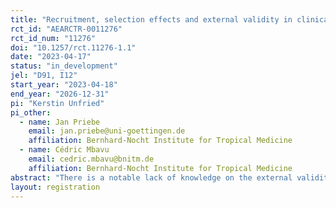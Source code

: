 ```yaml
---
title: "Recruitment, selection effects and external validity in clinical trials"
rct_id: "AEARCTR-0011276"
rct_id_num: "11276"
doi: "10.1257/rct.11276-1.1"
date: "2023-04-17"
status: "in_development"
jel: "D91, I12"
start_year: "2023-04-18"
end_year: "2026-12-31"
pi: "Kerstin Unfried"
pi_other:
  - name: Jan Priebe
    email: jan.priebe@uni-goettingen.de
    affiliation: Bernhard-Nocht Institute for Tropical Medicine
  - name: Cédric Mbavu
    email: cedric.mbavu@bnitm.de
    affiliation: Bernhard-Nocht Institute for Tropical Medicine
abstract: "There is a notable lack of knowledge on the external validity of clinical trials. The proposed study aims to fill this gap by providing insights into the magnitude and implications of selection effects into clinical trials. The objective of this study is to identify who participates in clinical trials with a particular focus on people’s socio-economic characteristics, abilities, personality traits, preferences, and behaviors by comparing the trial population to a general population (adults age 18 to 65). We will elaborate on potential biases in the estimation of treatment effects. Additionally, using an RCT compromising a control and two treatment groups the study will investigate to what extent the information provided in the clinical trial recruitment process influences the participation in the clinical trial of various population groups.  The control group receives a standard recruitment campaign. Intervention groups will additionally receive an intervention aimed at encouraging persons to participate, whereby intervention T1 will aim to activate altruistic concerns and motives among respondents by emphasizing the positive benefits of clinical trial participation for the society and others (emphasizing altruism) and T2 aims at fostering trust and highlighting the rights of clinical trial participants to reduce anxiety and misperceptions. The study takes place as part of the LoaLoa cinical trials conducted by researchers of CERMEL in Lambaréné, Gabon. "
layout: registration
---
```


